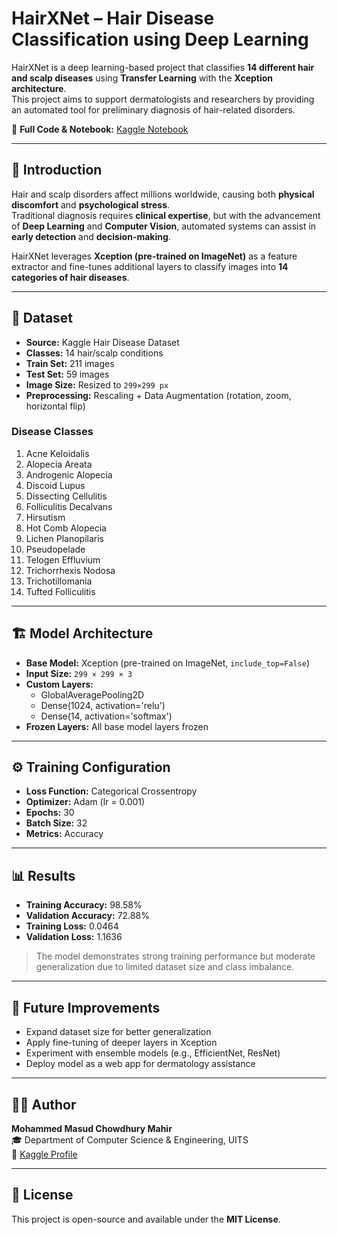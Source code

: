 # HairXNet – Hair Disease Classification using Deep Learning

HairXNet is a deep learning-based project that classifies **14 different hair and scalp diseases** using **Transfer Learning** with the **Xception architecture**.  
This project aims to support dermatologists and researchers by providing an automated tool for preliminary diagnosis of hair-related disorders.

🔗 **Full Code & Notebook:** [Kaggle Notebook](https://www.kaggle.com/code/masud1105/hair-diseases-classification-model)

---

## 📌 Introduction
Hair and scalp disorders affect millions worldwide, causing both **physical discomfort** and **psychological stress**.  
Traditional diagnosis requires **clinical expertise**, but with the advancement of **Deep Learning** and **Computer Vision**, automated systems can assist in **early detection** and **decision-making**.  

HairXNet leverages **Xception (pre-trained on ImageNet)** as a feature extractor and fine-tunes additional layers to classify images into **14 categories of hair diseases**.

---

## 📂 Dataset
- **Source:** Kaggle Hair Disease Dataset  
- **Classes:** 14 hair/scalp conditions  
- **Train Set:** 211 images  
- **Test Set:** 59 images  
- **Image Size:** Resized to `299×299 px`  
- **Preprocessing:** Rescaling + Data Augmentation (rotation, zoom, horizontal flip)  

### Disease Classes
1. Acne Keloidalis  
2. Alopecia Areata  
3. Androgenic Alopecia  
4. Discoid Lupus  
5. Dissecting Cellulitis  
6. Folliculitis Decalvans  
7. Hirsutism  
8. Hot Comb Alopecia  
9. Lichen Planopilaris  
10. Pseudopelade  
11. Telogen Effluvium  
12. Trichorrhexis Nodosa  
13. Trichotillomania  
14. Tufted Folliculitis  

---

## 🏗️ Model Architecture
- **Base Model:** Xception (pre-trained on ImageNet, `include_top=False`)  
- **Input Size:** `299 × 299 × 3`  
- **Custom Layers:**  
  - GlobalAveragePooling2D  
  - Dense(1024, activation='relu')  
  - Dense(14, activation='softmax')  
- **Frozen Layers:** All base model layers frozen  

---

## ⚙️ Training Configuration
- **Loss Function:** Categorical Crossentropy  
- **Optimizer:** Adam (lr = 0.001)  
- **Epochs:** 30  
- **Batch Size:** 32  
- **Metrics:** Accuracy  

---

## 📊 Results
- **Training Accuracy:** 98.58%  
- **Validation Accuracy:** 72.88%  
- **Training Loss:** 0.0464  
- **Validation Loss:** 1.1636  

> The model demonstrates strong training performance but moderate generalization due to limited dataset size and class imbalance.  

---

## 🚀 Future Improvements
- Expand dataset size for better generalization  
- Apply fine-tuning of deeper layers in Xception  
- Experiment with ensemble models (e.g., EfficientNet, ResNet)  
- Deploy model as a web app for dermatology assistance  

---

## 🧑‍💻 Author
**Mohammed Masud Chowdhury Mahir**  
🎓 Department of Computer Science & Engineering, UITS  
📎 [Kaggle Profile](https://www.kaggle.com/masud1105)

---

## 📜 License
This project is open-source and available under the **MIT License**.
